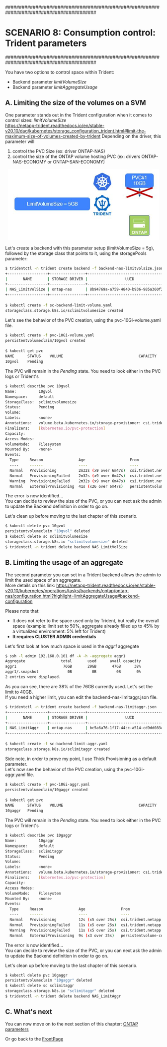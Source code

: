 #########################################################################################
# SCENARIO 8: Consumption control: Trident parameters
#########################################################################################

You have two options to control space within Trident:

- Backend parameter _limitVolumeSize_
- Backend parameter _limitAggregateUsage_

## A. Limiting the size of the volumes on a SVM

One parameter stands out in the Trident configuration when it comes to control sizes: _limitVolumeSize_  
https://netapp-trident.readthedocs.io/en/stable-v20.10/dag/kubernetes/storage_configuration_trident.html#limit-the-maximum-size-of-volumes-created-by-trident
Depending on the driver, this parameter will

1. control the PVC Size (ex: driver ONTAP-NAS)
2. control the size of the ONTAP volume hosting PVC (ex: drivers ONTAP-NAS-ECONOMY or ONTAP-SAN-ECONOMY)

<p align="center"><img src="../Images/scenario08_3.JPG"></p>

Let's create a backend with this parameter setup (limitVolumeSize = 5g), followed by the storage class that points to it, using the storagePools parameter:

```bash
$ tridentctl -n trident create backend -f backend-nas-limitvolsize.json
+------------------+----------------+--------------------------------------+--------+---------+
|       NAME       | STORAGE DRIVER |                 UUID                 | STATE  | VOLUMES |
+------------------+----------------+--------------------------------------+--------+---------+
| NAS_LimitVolSize | ontap-nas      | 8b94769a-a759-4840-b936-985a360f2d87 | online |       0 |
+------------------+----------------+--------------------------------------+--------+---------+

$ kubectl create -f sc-backend-limit-volume.yaml
storageclass.storage.k8s.io/sclimitvolumesize created
```

Let's see the behavior of the PVC creation, using the pvc-10Gi-volume.yaml file.

```bash
$ kubectl create -f pvc-10Gi-volume.yaml
persistentvolumeclaim/10gvol created

$ kubectl get pvc
NAME      STATUS    VOLUME                                  CAPACITY   ACCESS MODES   STORAGECLASS        AGE
10gvol    Pending                                                                     sclimitvolumesize   10s
```

The PVC will remain in the _Pending_ state. You need to look either in the PVC logs or Trident's

```bash
$ kubectl describe pvc 10gvol
Name:          10gvol
Namespace:     default
StorageClass:  sclimitvolumesize
Status:        Pending
Volume:
Labels:        <none>
Annotations:   volume.beta.kubernetes.io/storage-provisioner: csi.trident.netapp.io
Finalizers:    [kubernetes.io/pvc-protection]
Capacity:
Access Modes:
VolumeMode:    Filesystem
Mounted By:    <none>
Events:
  Type     Reason                Age                    From                                                                                     Message
  ----     ------                ----                   ----                                                                                     -------
  Normal   Provisioning          2m32s (x9 over 6m47s)  csi.trident.netapp.io_trident-csi-6b778f79bb-scrzs_7d29b71e-2259-4287-9395-c0957eb6bd88  External provisioner is provisioning volume for claim "default/10gvol"
  Normal   ProvisioningFailed    2m32s (x9 over 6m47s)  csi.trident.netapp.io                                                                    encountered error(s) in creating the volume: [Failed to create volume pvc-19b8363f-23d6-43d1-b66f-e4539c474063 on storage pool aggr1 from backend NAS_LimitVolSize: requested size: 10737418240 > the size limit: 5368709120]
  Warning  ProvisioningFailed    2m32s (x9 over 6m47s)  csi.trident.netapp.io_trident-csi-6b778f79bb-scrzs_7d29b71e-2259-4287-9395-c0957eb6bd88  failed to provision volume with StorageClass "sclimitvolumesize": rpc error: code = Unknown desc = encountered error(s) in creating the volume: [Failed to create volume pvc-19b8363f-23d6-43d1-b66f-e4539c474063 on storage pool aggr1 from backend NAS_LimitVolSize: requested size: 10737418240 > the size limit: 5368709120]
  Normal   ExternalProvisioning  41s (x26 over 6m47s)   persistentvolume-controller                                                              waiting for a volume to be created, either by external provisioner "csi.trident.netapp.io" or manually created by system administrator
```

The error is now identified...  
You can decide to review the size of the PVC, or you can next ask the admin to update the Backend definition in order to go on.

Let's clean up before moving to the last chapter of this scenario.

```bash
$ kubectl delete pvc 10gvol
persistentvolumeclaim "10gvol" deleted
$ kubectl delete sc sclimitvolumesize
storageclass.storage.k8s.io "sclimitvolumesize" deleted
$ tridentctl -n trident delete backend NAS_LimitVolSize
```

## B. Limiting the usage of an aggregate

The second parameter you can set in a Trident backend allows the admin to limit the used space of an aggregate.  
More details on this link: https://netapp-trident.readthedocs.io/en/stable-v20.10/kubernetes/operations/tasks/backends/ontap/ontap-nas/configuration.html?highlight=limitAggregateUsage#backend-configuration

Please note that:

- It does not refer to the space used only by Trident, but really the overall space (example: limit set to 50%, aggregate already filled up to 45% by a virtualized environment: 5% left for Trident)
- **It requires CLUSTER ADMIN credentials**

Let's first look at how much space is used in the _aggr1_ aggregate

```bash
$ ssh -l admin 192.168.0.101 df -A -h -aggregate aggr1
Aggregate                total       used      avail capacity
aggr1                     76GB       29GB       47GB      38%
aggr1/.snapshot             0B         0B         0B       0%
2 entries were displayed.
```

As you can see, there are 38% of the 76GB currently used. Let's set the limit to 40GB.  
If you need a higher limit, you can edit the backend-nas-limitaggr.json file.  

```bash
$ tridentctl -n trident create backend -f backend-nas-limitaggr.json
+------------------+----------------+--------------------------------------+--------+---------+
|       NAME       | STORAGE DRIVER |                 UUID                 | STATE  | VOLUMES |
+------------------+----------------+--------------------------------------+--------+---------+
| NAS_LimitAggr    | ontap-nas      | bc5a6a76-1f17-44cc-a514-cd9dd083463b | online |       0 |
+------------------+----------------+--------------------------------------+--------+---------+

$ kubectl create -f sc-backend-limit-aggr.yaml
storageclass.storage.k8s.io/sclimitaggr created
```

Side note, in order to prove my point, I use Thick Provisioning as a default parameter.  
Let's now see the behavior of the PVC creation, using the pvc-10Gi-aggr.yaml file.

```bash
$ kubectl create -f pvc-10Gi-aggr.yaml
persistentvolumeclaim/10gaggr created

$ kubectl get pvc
NAME      STATUS    VOLUME                                  CAPACITY   ACCESS MODES   STORAGECLASS    AGE
10gaggr   Pending                                                                     sclimitaggr     10s
```

The PVC will remain in the _Pending_ state. You need to look either in the PVC logs or Trident's

```bash
$ kubectl describe pvc 10gaggr
Name:          10gaggr
Namespace:     default
StorageClass:  sclimitaggr
Status:        Pending
Volume:
Labels:        <none>
Annotations:   volume.beta.kubernetes.io/storage-provisioner: csi.trident.netapp.io
Finalizers:    [kubernetes.io/pvc-protection]
Capacity:
Access Modes:
VolumeMode:    Filesystem
Mounted By:    <none>
Events:
  Type     Reason                Age                From                                                                                     Message
  ----     ------                ----               ----                                                                                     -------
  Normal   Provisioning          12s (x5 over 25s)  csi.trident.netapp.io_trident-csi-7f4f878c58-6whlb_3118ff8e-4be0-448d-8f20-2701166c6bc7  External provisioner is provisioning volume for claim "default/10gaggr"
  Normal   ProvisioningFailed    11s (x5 over 25s)  csi.trident.netapp.io                                                                    encountered error(s) in creating the volume: [Failed to create volume pvc-771ff3fa-9809-4c06-a6ec-56381ddf065b on storage pool aggr1 from backend NAS_LimitAggr: backend cannot satisfy create request for volume trident_pvc_771ff3fa_9809_4c06_a6ec_56381ddf065b: (ONTAP-NAS pool aggr1/aggr1; error: aggregate usage of 51.24 %!w(MISSING)ould exceed the limit of 40.00 %!(NOVERB))]
  Warning  ProvisioningFailed    11s (x5 over 25s)  csi.trident.netapp.io_trident-csi-7f4f878c58-6whlb_3118ff8e-4be0-448d-8f20-2701166c6bc7  failed to provision volume with StorageClass "sclimitaggr": rpc error: code = Unknown desc = encountered error(s) in creating the volume: [Failed to create volume pvc-771ff3fa-9809-4c06-a6ec-56381ddf065b on storage pool aggr1 from backend NAS_LimitAggr: backend cannot satisfy create request for volume trident_pvc_771ff3fa_9809_4c06_a6ec_56381ddf065b: (ONTAP-NAS pool aggr1/aggr1; error: aggregate usage of 51.24 %!w(MISSING)ould exceed the limit of 40.00 %!(NOVERB))]
  Normal   ExternalProvisioning  9s (x3 over 25s)   persistentvolume-controller                                                              waiting for a volume to be created, either by external provisioner "csi.trident.netapp.io" or manually created by system administrator

```

The error is now identified...  
You can decide to review the size of the PVC, or you can next ask the admin to update the Backend definition in order to go on.  

Let's clean up before moving to the last chapter of this scenario.

```bash
$ kubectl delete pvc 10gaggr
persistentvolumeclaim "10gaggr" deleted
$ kubectl delete sc sclimitaggr
storageclass.storage.k8s.io "sclimitaggr" deleted
$ tridentctl -n trident delete backend NAS_LimitAggr
```

## C. What's next

You can now move on to the next section of this chapter: [ONTAP parameters](../3_ONTAP_parameters)

Or go back to the [FrontPage](https://github.com/YvosOnTheHub/LabNetApp)